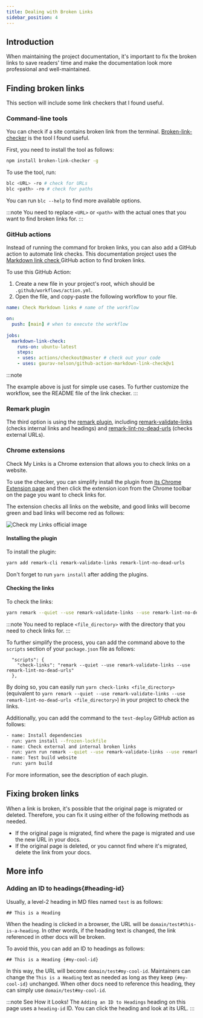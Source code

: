```yaml
---
title: Dealing with Broken Links
sidebar_position: 4
---
```


## Introduction

When maintaining the project documentation, it's important to fix the broken links to save readers' time and make the documentation look more professional and well-maintained.


## Finding broken links

This section will include some link checkers that I found useful.

### Command-line tools

You can check if a site contains broken link from the terminal. [Broken-link-checker](https://github.com/stevenvachon/broken-link-checker) is the tool I found useful.

First, you need to install the tool as follows:

```bash
npm install broken-link-checker -g
```

To use the tool, run:

```bash
blc <URL> -ro # check for URLs
blc <path> -ro # check for paths
```

You can run `blc --help` to find more available options.

:::note
You need to replace `<URL>` or `<path>` with the actual ones that you want to find broken links for.
:::

### GitHub actions

Instead of running the command for broken links, you can also add a GitHub action to automate link checks. This documentation project uses the [Markdown link check ](https://github.com/gaurav-nelson/github-action-markdown-link-check) GitHub action to find broken links.

To use this GitHub Action:

1. Create a new file in your project's root, which should be `.github/workflows/action.yml`.
2. Open the file, and copy-paste the following workflow to your file.

  ```yml
  name: Check Markdown links # name of the workflow

  on: 
    push: [main] # when to execute the workflow
    
  jobs:
    markdown-link-check:
      runs-on: ubuntu-latest
      steps:
      - uses: actions/checkout@master # check out your code
      - uses: gaurav-nelson/github-action-markdown-link-check@v1
  ```

  :::note

  The example above is just for simple use cases. To further customize the workflow, see the README file of the link checker.
  :::

### Remark plugin

The third option is using the [remark plugin](https://github.com/remarkjs/remark), including [remark-validate-links](https://github.com/remarkjs/remark-validate-links) (checks internal links and headings) and [remark-lint-no-dead-urls](https://github.com/remarkjs/remark-lint-no-dead-urls) (checks external URLs).

### Chrome extensions

Check My Links is a Chrome extension that allows you to check links on a website.

To use the checker, you can simplify install the plugin from [its Chrome Extension page](https://chrome.google.com/webstore/detail/check-my-links/ojkcdipcgfaekbeaelaapakgnjflfglf) and then click the extension icon from the Chrome toolbar on the page you want to check links for.

The extension checks all links on the website, and good links will become green and bad links will become red as follows:

![Check my Links official image](https://lh3.googleusercontent.com/PIFQvmPvomWD50aNPF25dgZtnOEPfayHyWcfn7Gv4xrhyDbXQQNsJwVOKtDOAtCt3r_uCHKRKbjoBblGJb5OqKKE-hg=w640-h400-e365-rj-sc0x00ffffff)

#### Installing the plugin

To install the plugin:

```bash
yarn add remark-cli remark-validate-links remark-lint-no-dead-urls
```

Don't forget to run `yarn install` after adding the plugins.

#### Checking the links

To check the links:

```bash
yarn remark --quiet --use remark-validate-links --use remark-lint-no-dead-urls <file_directory>
```

:::note
You need to replace `<file_directory>` with the directory that you need to check links for.
:::

To further simplify the process, you can add the command above to the `scripts` section of your `package.json` file as follows:

```
  "scripts": {
    "check-links": "remark --quiet --use remark-validate-links --use remark-lint-no-dead-urls"
  },
```

By doing so, you can easily run `yarn check-links <file_directory>` (equivalent to `yarn remark --quiet --use remark-validate-links --use remark-lint-no-dead-urls <file_directory>`) in your project to check the links.

Additionally, you can add the command to the `test-deploy` GitHub action as follows:

```bash
- name: Install dependencies
  run: yarn install --frozen-lockfile
- name: Check external and internal broken links
  run: yarn run remark --quiet --use remark-validate-links --use remark-lint-no-dead-urls <file_directory>
- name: Test build website
  run: yarn build
```

For more information, see the description of each plugin.

## Fixing broken links

When a link is broken, it's possible that the original page is migrated or deleted. Therefore, you can fix it using either of the following methods as needed.

- If the original page is migrated, find where the page is migrated and use the new URL in your docs.
- If the original page is deleted, or you cannot find where it's migrated, delete the link from your docs.

## More info

### Adding an ID to headings{#heading-id}

Usually, a level-2 heading in MD files named `test` is as follows:

```
## This is a Heading
```

When the heading is clicked in a browser, the URL will be `domain/test#this-is-a-heading`. In other words, if the heading text is changed, the link referenced in other docs will be broken.

To avoid this, you can add an ID to headings as follows:

```
## This is a Heading {#my-cool-id}
```


In this way, the URL will become `domain/test#my-cool-id`. Maintainers can change the `This is a Heading` text as needed as long as they keep `{#my-cool-id}` unchanged. When other docs need to reference this heading, they can simply use `domain/test#my-cool-id`.

:::note See How it Looks!
The `Adding an ID to Headings` heading on this page uses a `heading-id` ID. You can click the heading and look at its URL.
:::
